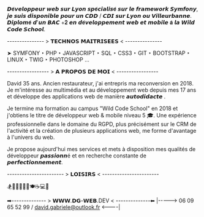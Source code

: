 𝘿𝐞́𝙫𝙚𝙡𝙤𝙥𝙥𝙚𝙪𝙧 𝙬𝙚𝙗 𝙨𝙪𝙧 𝙇𝙮𝙤𝙣 𝙨𝙥𝐞́𝙘𝙞𝙖𝙡𝙞𝙨𝐞́ 𝙨𝙪𝙧 𝙡𝙚 𝙛𝙧𝙖𝙢𝙚𝙬𝙤𝙧𝙠 𝙎𝙮𝙢𝙛𝙤𝙣𝙮, 𝙟𝙚 𝙨𝙪𝙞𝙨 𝙙𝙞𝙨𝙥𝙤𝙣𝙞𝙗𝙡𝙚 𝙥𝙤𝙪𝙧 𝙪𝙣 𝘾𝘿𝘿 / 𝘾𝘿𝙄 𝙨𝙪𝙧 𝙇𝙮𝙤𝙣 𝙤𝙪 𝙑𝙞𝙡𝙡𝙚𝙪𝙧𝙗𝙖𝙣𝙣𝙚. 𝘿𝙞𝙥𝙡𝙤𝙢𝐞́ 𝙙'𝙪𝙣 𝘽𝘼𝘾 +𝟐 𝙚𝙣 𝙙𝐞́𝙫𝙚𝙡𝙤𝙥𝙥𝙚𝙢𝙚𝙣𝙩 𝙬𝙚𝙗 𝙚𝙩 𝙢𝙤𝙗𝙞𝙡𝙚 𝐚̀ 𝙡𝙖 𝙒𝙞𝙡𝙙 𝘾𝙤𝙙𝙚 𝙎𝙘𝙝𝙤𝙤𝙡.

--------------- > 𝗧𝗘𝗖𝗛𝗡𝗢𝗦 𝗠𝗔𝗜𝗧𝗥𝗜𝗦𝗘𝗘𝗦 < ---------------

➤ SYMFONY ‣ PHP ‣ JAVASCRIPT ‣ SQL ‣ CSS3 ‣ GIT ‣ BOOTSTRAP ‣ LINUX ‣ TWIG ‣ PHOTOSHOP ...


----------------- > 𝗔 𝗣𝗥𝗢𝗣𝗢𝗦 𝗗𝗘 𝗠𝗢𝗜 < -----------------

David 35 ans. Ancien restaurateur, j'ai entrepris ma reconversion en 2018. Je m'intéresse au multimédia et au développement web depuis mes 17 ans et développe des applications web de manière 𝙖𝙪𝙩𝙤𝙙𝙞𝙙𝙖𝙘𝙩𝙚 .

Je termine ma formation au campus "Wild Code School" en 2018 et j'obtiens le titre de développeur web & mobile niveau 5 🎓.
Une expérience professionnelle dans le domaine du RGPD, plus précisément sur le CRM de l'activité et la création de plusieurs applications web, me forme d'avantage à l'univers du web.

Je propose aujourd'hui mes services et mets à disposition mes qualités de développeur 𝙥𝙖𝙨𝙨𝙞𝙤𝙣𝙣é et en recherche constante de 𝙥𝙚𝙧𝙛𝙚𝙘𝙩𝙞𝙤𝙣𝙣𝙚𝙢𝙚𝙣𝙩.

----------------------- > 𝗟𝗢𝗜𝗦𝗜𝗥𝗦 < -----------------------

🏂🚴‍🧗‍🥊🎱🎳🍽️☕💻🎸



➡-------------- > 𝗪𝗪𝗪.𝗗𝗚-𝗪𝗘𝗕.DEV < --------------⬅
|-----> 06 09 65 52 99 / david.gabriele@outlook.fr <----| 

